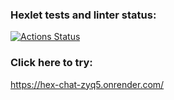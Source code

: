 ### Hexlet tests and linter status:
[![Actions Status](https://github.com/reymezis/frontend-project-12/actions/workflows/hexlet-check.yml/badge.svg)](https://github.com/reymezis/frontend-project-12/actions)

### Click here to try:
https://hex-chat-zyq5.onrender.com/
